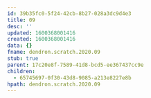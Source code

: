 ```yaml
---
id: 39b35fc0-5f24-42cb-8b27-028a3dc9d4e3
title: 09
desc: ''
updated: 1600368001416
created: 1600368001416
data: {}
fname: dendron.scratch.2020.09
stub: true
parent: 17c20e8f-7589-41d8-bcd5-ee367437cc9e
children:
  - 65745697-0f30-43d8-9085-a213e8227e8b
hpath: dendron.scratch.2020.09
---
```


